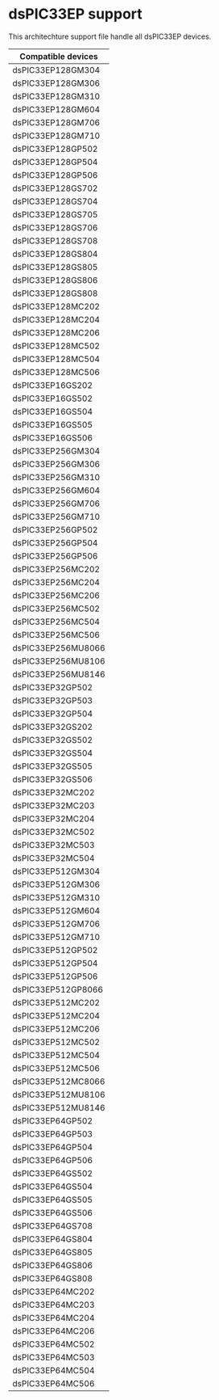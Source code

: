 # dsPIC33EP support

This architechture support file handle all dsPIC33EP devices.

|Compatible devices|
|---------|
|dsPIC33EP128GM304|
|dsPIC33EP128GM306|
|dsPIC33EP128GM310|
|dsPIC33EP128GM604|
|dsPIC33EP128GM706|
|dsPIC33EP128GM710|
|dsPIC33EP128GP502|
|dsPIC33EP128GP504|
|dsPIC33EP128GP506|
|dsPIC33EP128GS702|
|dsPIC33EP128GS704|
|dsPIC33EP128GS705|
|dsPIC33EP128GS706|
|dsPIC33EP128GS708|
|dsPIC33EP128GS804|
|dsPIC33EP128GS805|
|dsPIC33EP128GS806|
|dsPIC33EP128GS808|
|dsPIC33EP128MC202|
|dsPIC33EP128MC204|
|dsPIC33EP128MC206|
|dsPIC33EP128MC502|
|dsPIC33EP128MC504|
|dsPIC33EP128MC506|
|dsPIC33EP16GS202|
|dsPIC33EP16GS502|
|dsPIC33EP16GS504|
|dsPIC33EP16GS505|
|dsPIC33EP16GS506|
|dsPIC33EP256GM304|
|dsPIC33EP256GM306|
|dsPIC33EP256GM310|
|dsPIC33EP256GM604|
|dsPIC33EP256GM706|
|dsPIC33EP256GM710|
|dsPIC33EP256GP502|
|dsPIC33EP256GP504|
|dsPIC33EP256GP506|
|dsPIC33EP256MC202|
|dsPIC33EP256MC204|
|dsPIC33EP256MC206|
|dsPIC33EP256MC502|
|dsPIC33EP256MC504|
|dsPIC33EP256MC506|
|dsPIC33EP256MU8066|
|dsPIC33EP256MU8106|
|dsPIC33EP256MU8146|
|dsPIC33EP32GP502|
|dsPIC33EP32GP503|
|dsPIC33EP32GP504|
|dsPIC33EP32GS202|
|dsPIC33EP32GS502|
|dsPIC33EP32GS504|
|dsPIC33EP32GS505|
|dsPIC33EP32GS506|
|dsPIC33EP32MC202|
|dsPIC33EP32MC203|
|dsPIC33EP32MC204|
|dsPIC33EP32MC502|
|dsPIC33EP32MC503|
|dsPIC33EP32MC504|
|dsPIC33EP512GM304|
|dsPIC33EP512GM306|
|dsPIC33EP512GM310|
|dsPIC33EP512GM604|
|dsPIC33EP512GM706|
|dsPIC33EP512GM710|
|dsPIC33EP512GP502|
|dsPIC33EP512GP504|
|dsPIC33EP512GP506|
|dsPIC33EP512GP8066|
|dsPIC33EP512MC202|
|dsPIC33EP512MC204|
|dsPIC33EP512MC206|
|dsPIC33EP512MC502|
|dsPIC33EP512MC504|
|dsPIC33EP512MC506|
|dsPIC33EP512MC8066|
|dsPIC33EP512MU8106|
|dsPIC33EP512MU8146|
|dsPIC33EP64GP502|
|dsPIC33EP64GP503|
|dsPIC33EP64GP504|
|dsPIC33EP64GP506|
|dsPIC33EP64GS502|
|dsPIC33EP64GS504|
|dsPIC33EP64GS505|
|dsPIC33EP64GS506|
|dsPIC33EP64GS708|
|dsPIC33EP64GS804|
|dsPIC33EP64GS805|
|dsPIC33EP64GS806|
|dsPIC33EP64GS808|
|dsPIC33EP64MC202|
|dsPIC33EP64MC203|
|dsPIC33EP64MC204|
|dsPIC33EP64MC206|
|dsPIC33EP64MC502|
|dsPIC33EP64MC503|
|dsPIC33EP64MC504|
|dsPIC33EP64MC506|